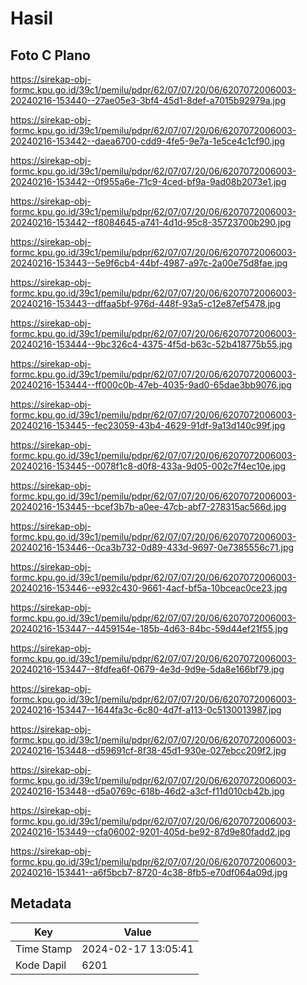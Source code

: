 # Hasil

## Foto C Plano

https://sirekap-obj-formc.kpu.go.id/39c1/pemilu/pdpr/62/07/07/20/06/6207072006003-20240216-153440--27ae05e3-3bf4-45d1-8def-a7015b92979a.jpg

https://sirekap-obj-formc.kpu.go.id/39c1/pemilu/pdpr/62/07/07/20/06/6207072006003-20240216-153442--daea6700-cdd9-4fe5-9e7a-1e5ce4c1cf90.jpg

https://sirekap-obj-formc.kpu.go.id/39c1/pemilu/pdpr/62/07/07/20/06/6207072006003-20240216-153442--0f955a6e-71c9-4ced-bf9a-9ad08b2073e1.jpg

https://sirekap-obj-formc.kpu.go.id/39c1/pemilu/pdpr/62/07/07/20/06/6207072006003-20240216-153442--f8084645-a741-4d1d-95c8-35723700b290.jpg

https://sirekap-obj-formc.kpu.go.id/39c1/pemilu/pdpr/62/07/07/20/06/6207072006003-20240216-153443--5e9f6cb4-44bf-4987-a97c-2a00e75d8fae.jpg

https://sirekap-obj-formc.kpu.go.id/39c1/pemilu/pdpr/62/07/07/20/06/6207072006003-20240216-153443--dffaa5bf-976d-448f-93a5-c12e87ef5478.jpg

https://sirekap-obj-formc.kpu.go.id/39c1/pemilu/pdpr/62/07/07/20/06/6207072006003-20240216-153444--9bc326c4-4375-4f5d-b63c-52b418775b55.jpg

https://sirekap-obj-formc.kpu.go.id/39c1/pemilu/pdpr/62/07/07/20/06/6207072006003-20240216-153444--ff000c0b-47eb-4035-9ad0-65dae3bb9076.jpg

https://sirekap-obj-formc.kpu.go.id/39c1/pemilu/pdpr/62/07/07/20/06/6207072006003-20240216-153445--fec23059-43b4-4629-91df-9a13d140c99f.jpg

https://sirekap-obj-formc.kpu.go.id/39c1/pemilu/pdpr/62/07/07/20/06/6207072006003-20240216-153445--0078f1c8-d0f8-433a-9d05-002c7f4ec10e.jpg

https://sirekap-obj-formc.kpu.go.id/39c1/pemilu/pdpr/62/07/07/20/06/6207072006003-20240216-153445--bcef3b7b-a0ee-47cb-abf7-278315ac566d.jpg

https://sirekap-obj-formc.kpu.go.id/39c1/pemilu/pdpr/62/07/07/20/06/6207072006003-20240216-153446--0ca3b732-0d89-433d-9697-0e7385556c71.jpg

https://sirekap-obj-formc.kpu.go.id/39c1/pemilu/pdpr/62/07/07/20/06/6207072006003-20240216-153446--e932c430-9661-4acf-bf5a-10bceac0ce23.jpg

https://sirekap-obj-formc.kpu.go.id/39c1/pemilu/pdpr/62/07/07/20/06/6207072006003-20240216-153447--4459154e-185b-4d63-84bc-59d44ef21f55.jpg

https://sirekap-obj-formc.kpu.go.id/39c1/pemilu/pdpr/62/07/07/20/06/6207072006003-20240216-153447--8fdfea6f-0679-4e3d-9d9e-5da8e166bf79.jpg

https://sirekap-obj-formc.kpu.go.id/39c1/pemilu/pdpr/62/07/07/20/06/6207072006003-20240216-153447--1644fa3c-6c80-4d7f-a113-0c5130013987.jpg

https://sirekap-obj-formc.kpu.go.id/39c1/pemilu/pdpr/62/07/07/20/06/6207072006003-20240216-153448--d59691cf-8f38-45d1-930e-027ebcc209f2.jpg

https://sirekap-obj-formc.kpu.go.id/39c1/pemilu/pdpr/62/07/07/20/06/6207072006003-20240216-153448--d5a0769c-618b-46d2-a3cf-f11d010cb42b.jpg

https://sirekap-obj-formc.kpu.go.id/39c1/pemilu/pdpr/62/07/07/20/06/6207072006003-20240216-153449--cfa06002-9201-405d-be92-87d9e80fadd2.jpg

https://sirekap-obj-formc.kpu.go.id/39c1/pemilu/pdpr/62/07/07/20/06/6207072006003-20240216-153441--a6f5bcb7-8720-4c38-8fb5-e70df064a09d.jpg


## Metadata

| Key        | Value               |
| ---------- | ------------------- |
| Time Stamp | 2024-02-17 13:05:41 |
| Kode Dapil | 6201                |



